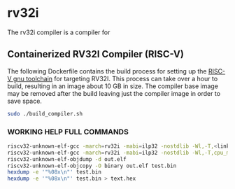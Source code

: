 
# rv32i

The rv32i compiler is a compiler for 

## Containerized RV32I Compiler (RISC-V)

The following Dockerfile contains the build process for setting up the [RISC-V gnu toolchain](https://github.com/riscv/riscv-gnu-toolchain) for targeting RV32I. This process can take over a hour to build, resulting in an image about 10 GB in size. The compiler base image may be removed after the build leaving just the compiler image in order to save space.

``` bash
sudo ./build_compiler.sh
```

### WORKING HELP FULL COMMANDS

``` bash
riscv32-unknown-elf-gcc -march=rv32i -mabi=ilp32 -nostdlib -Wl,-T,<linker-file>.ld -o <program>.elf <program>.c
riscv32-unknown-elf-gcc -march=rv32i -mabi=ilp32 -nostdlib -Wl,-T,cpu_memory.ld,-Map=out.map -o out.elf test.c
riscv32-unknown-elf-objdump -d out.elf
riscv32-unknown-elf-objcopy -O binary out.elf test.bin
hexdump -e '"%08x\n"' test.bin
hexdump -e '"%08x\n"' test.bin > text.hex
```